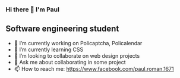 
### Hi there 👋 I'm Paul 

## Software engineering student

- 🔭 I’m currently working on Policaptcha, Policalendar
- 🌱 I’m currently learning CSS
- 👯 I’m looking to collaborate on web design projects
- 💬 Ask me about collaborating in some project
- 📫 How to reach me: https://www.facebook.com/paul.roman.1671